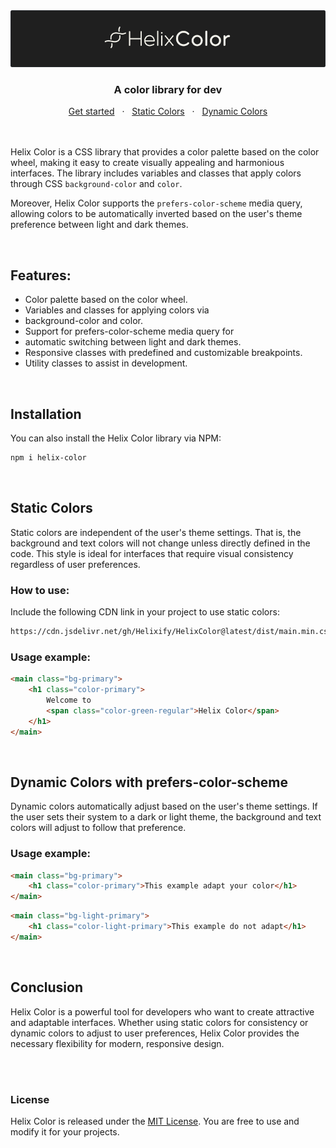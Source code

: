 <img src='./public/doc/cover.png' title='Helix Color' alt='Logo Helix Color' />
<div align="center">
  <h3>A color library for dev</h3>
  	<span>
		<a href="#installation">Get started</a>
		<span>&nbsp;&nbsp;·&nbsp;&nbsp;</span>
		<a href="#static-olors">Static Colors</a>
		<span>&nbsp;&nbsp;·&nbsp;&nbsp;</span>
		<a href="#dynamic-colors-with-prefers-color-scheme">Dynamic Colors</a>
	</span>
</div>

<br/>
<br/>

Helix Color is a CSS library that provides a color palette based on the color wheel, making it easy to create visually
appealing and harmonious interfaces. The library includes variables and classes that apply colors through CSS
`background-color` and `color`.

Moreover, Helix Color supports the `prefers-color-scheme` media query, allowing colors to be automatically inverted
based on the user's theme preference between light and dark themes.

</br>

## Features:

- Color palette based on the color wheel.
- Variables and classes for applying colors via
- background-color and color.
- Support for prefers-color-scheme media query for
- automatic switching between light and dark themes.
- Responsive classes with predefined and customizable breakpoints.
- Utility classes to assist in development.

</br>

## Installation

You can also install the Helix Color library via NPM:

```bash
npm i helix-color
```

</br>

## Static Colors

Static colors are independent of the user's theme settings. That is, the background and text colors will not change
unless directly defined in the code. This style is ideal for interfaces that require visual consistency regardless of
user preferences.

### How to use:

Include the following CDN link in your project to use static colors:

```bash
https://cdn.jsdelivr.net/gh/Helixify/HelixColor@latest/dist/main.min.css
```

### Usage example:

```html
<main class="bg-primary">
	<h1 class="color-primary">
		Welcome to
		<span class="color-green-regular">Helix Color</span>
	</h1>
</main>
```

</br>

## Dynamic Colors with prefers-color-scheme

Dynamic colors automatically adjust based on the user's theme settings. If the user sets their system to a dark or light
theme, the background and text colors will adjust to follow that preference.

### Usage example:

```html
<main class="bg-primary">
	<h1 class="color-primary">This example adapt your color</h1>
</main>
```

```html
<main class="bg-light-primary">
	<h1 class="color-light-primary">This example do not adapt</h1>
</main>
```

</br>

## Conclusion

Helix Color is a powerful tool for developers who want to create attractive and adaptable interfaces. Whether using
static colors for consistency or dynamic colors to adjust to user preferences, Helix Color provides the necessary
flexibility for modern, responsive design.

</br>
</br>

### License

Helix Color is released under the [MIT License](/license.md). You are free to use and modify it for your projects.
